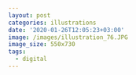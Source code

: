 ```yaml
---
layout: post
categories: illustrations
date: '2020-01-26T12:05:23+03:00'
image: /images/illustration_76.JPG
image_size: 550x730
tags:
  - digital
---
```

